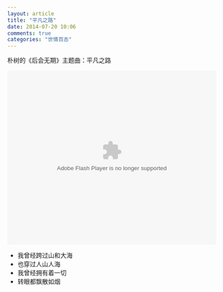 ```yaml
---
layout: article
title: "平凡之路"
date: 2014-07-20 10:06
comments: true
categories: "世情百态"
---
```

  朴树的《后会无期》主题曲：平凡之路

<embed src="http://player.youku.com/player.php/sid/XNzQxMjU2ODI0/v.swf" allowFullScreen="true" quality="high" width="480" height="400" align="middle" allowScriptAccess="always" type="application/x-shockwave-flash"></embed>

- 我曾经跨过山和大海
- 也穿过人山人海
- 我曾经拥有着一切
- 转眼都飘散如烟